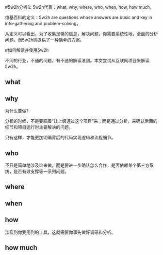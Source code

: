 #5w2h分析法
5w2h代表：what, why, where, who, when, how, how much。

维基百科的定义：5w2h are questions whose answers are busic and key in info-gathering and problem-solving。

从定义可以看出，为了收集足够的信息，解决问题，你需要系统性地，全面的分析问题。而5w2h则提供了一种简单的方案。

#如何解读并使用5w2h

不同的行业，不通的问题，有不通的解读法则。本文尝试从互联网项目来解读5w2h。

## what

## why
为什么要做?

分析的时候，不是要瞄着“让上级通过这个项目”来；而是通过分析，来确认后面的细节和项目运行时主要解决的问题。

只有这样，才能更加明确背后的代码实现逻辑和流程细节。

## who
不只是简单地涉及谁来做，而是要进一步确认怎么合作，是否依赖某个第三方系统，是否有效支撑等一系列问题。

## where

## when

## how

涉及到你要用到的工具，这就需要你事先做好调研和分析。

## how much